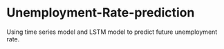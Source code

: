 # Unemployment-Rate-prediction
Using time series model and LSTM model to predict future unemployment rate.
